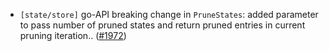 - `[state/store]` go-API breaking change in `PruneStates`: added parameter to pass number of pruned states and return pruned entries in current pruning iteration.. ([\#1972](https://github.com/cometbft/cometbft/pull/1972))